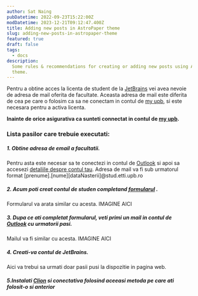 ```yaml
---
author: Sat Naing
pubDatetime: 2022-09-23T15:22:00Z
modDatetime: 2023-12-21T09:12:47.400Z
title: Adding new posts in AstroPaper theme
slug: adding-new-posts-in-astropaper-theme
featured: true
draft: false
tags:
  - docs
description:
  Some rules & recommendations for creating or adding new posts using AstroPaper
  theme.
---
```

Pentru a obtine acces la licenta de student de la [JetBrains](https://www.jetbrains.com/) vei avea nevoie de adresa de mail oferita de facultate. Aceasta adresa de mail este diferita de cea pe care o folosim ca sa ne conectam in contul de [my upb](https://my.upb.ro),  si este necesara pentru a activa licenta.

**Inainte de orice asigurativa ca sunteti connectat in contul de [my upb](https://my.upb.ro).**
### Lista pasilor care trebuie executati:
##### 1.  Obtine adresa de email a facultatii.
Pentru asta este necesar sa te conectezi in contul de [Outlook](https://outlook.com/upb.ro) si apoi sa accesezi [detaliile despre contul tau](https://myaccount.microsoft.com/?ref=MeControl). Adresa de mail va fi sub urmatorul format [prenume].[nume][dataNasterii]@stud.etti.upb.ro

##### 2. Acum poti creat contul de studen completand [formularul](https://www.jetbrains.com/shop/eform/students) .
Formularul va arata similar cu acesta.  IMAGINE AICI

##### 3.  Dupa ce ati completat formularul, veti primi un mail in contul de [Outlook](https://outlook.com/upb.ro) cu urmatorii pasi.
Mailul va fi similar cu acesta.
IMAGINE AICI
##### 4. Creati-va contul de JetBrains.
Aici va trebui sa urmati doar pasii pusi la dispozitie in pagina web.

##### 5.Instalati [Clion](https://www.jetbrains.com/clion/) si conectativa folosind aceeasi metoda pe care ati folosit-o si anterior




